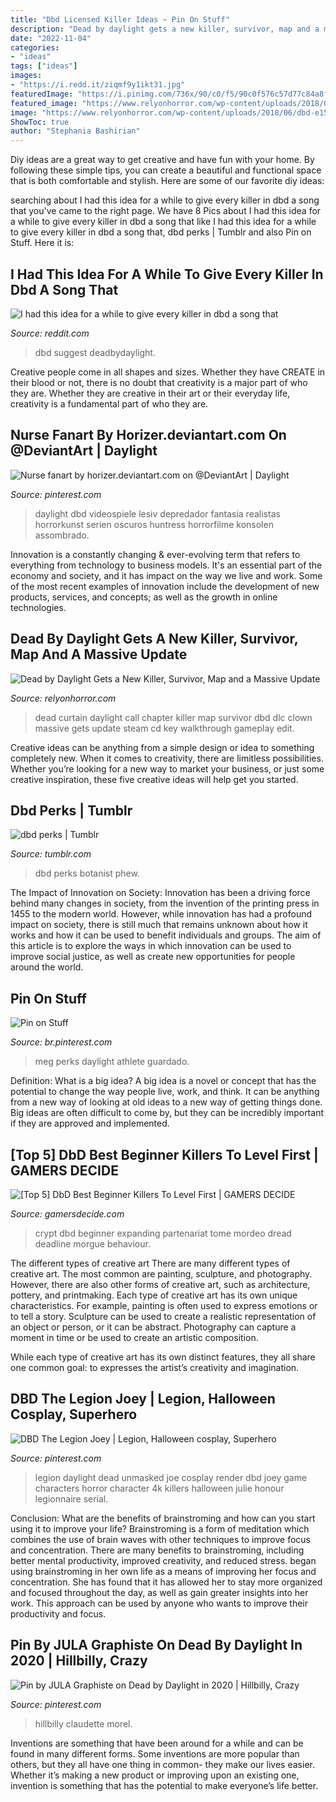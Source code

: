 ```yaml
---
title: "Dbd Licensed Killer Ideas ~ Pin On Stuff"
description: "Dead by daylight gets a new killer, survivor, map and a massive update"
date: "2022-11-04"
categories:
- "ideas"
tags: ["ideas"]
images:
- "https://i.redd.it/ziqmf9y1ikt31.jpg"
featuredImage: "https://i.pinimg.com/736x/90/c0/f5/90c0f576c57d77c84a8fad016eacc97c.jpg"
featured_image: "https://www.relyonhorror.com/wp-content/uploads/2018/06/dbd-e1529633582761.jpg"
image: "https://www.relyonhorror.com/wp-content/uploads/2018/06/dbd-e1529633582761.jpg"
ShowToc: true
author: "Stephania Bashirian"
---
```



Diy ideas are a great way to get creative and have fun with your home. By following these simple tips, you can create a beautiful and functional space that is both comfortable and stylish. Here are some of our favorite diy ideas: 

	

		
searching about I had this idea for a while to give every killer in dbd a song that you've came to the right page. We have 8 Pics about I had this idea for a while to give every killer in dbd a song that like I had this idea for a while to give every killer in dbd a song that, dbd perks | Tumblr and also Pin on Stuff. Here it is:
		
    
## I Had This Idea For A While To Give Every Killer In Dbd A Song That

<img loading=lazy src="https://i.redd.it/ziqmf9y1ikt31.jpg" onerror="this.onerror=null;this.src='https://tse2.mm.bing.net/th?id=OIP.VODJLy_jKLn7lvm9Tps02AHaFL&amp;pid=15.1';" alt="I had this idea for a while to give every killer in dbd a song that">

_Source: reddit.com_

>dbd suggest deadbydaylight. 

	

Creative people come in all shapes and sizes. Whether they have CREATE in their blood or not, there is no doubt that creativity is a major part of who they are. Whether they are creative in their art or their everyday life, creativity is a fundamental part of who they are.

    
## Nurse Fanart By Horizer.deviantart.com On @DeviantArt | Daylight

<img loading=lazy src="https://i.pinimg.com/736x/90/c0/f5/90c0f576c57d77c84a8fad016eacc97c.jpg" onerror="this.onerror=null;this.src='https://tse3.mm.bing.net/th?id=OIP.jGWcYXWJ4SIlSdGLuLZt_AHaKX&amp;pid=15.1';" alt="Nurse fanart by horizer.deviantart.com on @DeviantArt | Daylight">

_Source: pinterest.com_

>daylight dbd videospiele lesiv depredador fantasia realistas horrorkunst serien oscuros huntress horrorfilme konsolen assombrado. 

	

Innovation is a constantly changing & ever-evolving term that refers to everything from technology to business models. It's an essential part of the economy and society, and it has impact on the way we live and work. Some of the most recent examples of innovation include the development of new products, services, and concepts; as well as the growth in online technologies.

    
## Dead By Daylight Gets A New Killer, Survivor, Map And A Massive Update

<img loading=lazy src="https://www.relyonhorror.com/wp-content/uploads/2018/06/dbd-e1529633582761.jpg" onerror="this.onerror=null;this.src='https://tse4.mm.bing.net/th?id=OIP.B2g1tN0v4QddWvu05lK7aAHaEK&amp;pid=15.1';" alt="Dead by Daylight Gets a New Killer, Survivor, Map and a Massive Update">

_Source: relyonhorror.com_

>dead curtain daylight call chapter killer map survivor dbd dlc clown massive gets update steam cd key walkthrough gameplay edit. 

	

Creative ideas can be anything from a simple design or idea to something completely new. When it comes to creativity, there are limitless possibilities. Whether you’re looking for a new way to market your business, or just some creative inspiration, these five creative ideas will help get you started.

    
## Dbd Perks | Tumblr

<img loading=lazy src="https://66.media.tumblr.com/963a027c27ae1bad235a3085e6489207/tumblr_p8o5vjnSto1unog2ko1_500.png" onerror="this.onerror=null;this.src='https://tse4.mm.bing.net/th?id=OIP.p3RiLDNgl5ruKa8_FWSUPgHaFq&amp;pid=15.1';" alt="dbd perks | Tumblr">

_Source: tumblr.com_

>dbd perks botanist phew. 

	

The Impact of Innovation on Society:
Innovation has been a driving force behind many changes in society, from the invention of the printing press in 1455 to the modern world. However, while innovation has had a profound impact on society, there is still much that remains unknown about how it works and how it can be used to benefit individuals and groups. The aim of this article is to explore the ways in which innovation can be used to improve social justice, as well as create new opportunities for people around the world.

    
## Pin On Stuff

<img loading=lazy src="https://i.pinimg.com/originals/47/6f/82/476f824b580cba0a5869b02adf7b3676.jpg" onerror="this.onerror=null;this.src='https://tse1.mm.bing.net/th?id=OIP.1mjPzS0De0Wdz08mbrf37QHaFO&amp;pid=15.1';" alt="Pin on Stuff">

_Source: br.pinterest.com_

>meg perks daylight athlete guardado. 

	

Definition: What is a big idea?
A big idea is a novel or concept that has the potential to change the way people live, work, and think. It can be anything from a new way of looking at old ideas to a new way of getting things done. Big ideas are often difficult to come by, but they can be incredibly important if they are approved and implemented.

    
## [Top 5] DbD Best Beginner Killers To Level First | GAMERS DECIDE

<img loading=lazy src="https://www.gamersdecide.com/sites/default/files/crypt-tv-dead-by-daylight.jpg" onerror="this.onerror=null;this.src='https://tse3.mm.bing.net/th?id=OIP.90qcGuwWKBgmYujzvK27IgHaEK&amp;pid=15.1';" alt="[Top 5] DbD Best Beginner Killers To Level First | GAMERS DECIDE">

_Source: gamersdecide.com_

>crypt dbd beginner expanding partenariat tome mordeo dread deadline morgue behaviour. 

	

The different types of creative art
There are many different types of creative art. The most common are painting, sculpture, and photography. However, there are also other forms of creative art, such as architecture, pottery, and printmaking.
Each type of creative art has its own unique characteristics. For example, painting is often used to express emotions or to tell a story. Sculpture can be used to create a realistic representation of an object or person, or it can be abstract. Photography can capture a moment in time or be used to create an artistic composition.

While each type of creative art has its own distinct features, they all share one common goal: to expresses the artist’s creativity and imagination.

    
## DBD The Legion Joey | Legion, Halloween Cosplay, Superhero

<img loading=lazy src="https://i.pinimg.com/originals/7d/11/6d/7d116d93c8d26000bd2cbbfdae1121bb.png" onerror="this.onerror=null;this.src='https://tse1.mm.bing.net/th?id=OIP.NU8mgpH_wlrOukHjeSkjbAHaOC&amp;pid=15.1';" alt="DBD The Legion Joey | Legion, Halloween cosplay, Superhero">

_Source: pinterest.com_

>legion daylight dead unmasked joe cosplay render dbd joey game characters horror character 4k killers halloween julie honour legionnaire serial. 

	

Conclusion: What are the benefits of brainstroming and how can you start using it to improve your life?
Brainstroming is a form of meditation which combines the use of brain waves with other techniques to improve focus and concentration. There are many benefits to brainstroming, including better mental productivity, improved creativity, and reduced stress. began using brainstroming in her own life as a means of improving her focus and concentration. She has found that it has allowed her to stay more organized and focused throughout the day, as well as gain greater insights into her work. This approach can be used by anyone who wants to improve their productivity and focus.

    
## Pin By JULA Graphiste On Dead By Daylight In 2020 | Hillbilly, Crazy

<img loading=lazy src="https://i.pinimg.com/originals/98/16/95/9816952ece44f1a2d3311e4810242fd7.jpg" onerror="this.onerror=null;this.src='https://tse1.mm.bing.net/th?id=OIP.1i-siAs1O7m4sr_NOl5oTgHaMf&amp;pid=15.1';" alt="Pin by JULA Graphiste on Dead by Daylight in 2020 | Hillbilly, Crazy">

_Source: pinterest.com_

>hillbilly claudette morel. 

	

Inventions are something that have been around for a while and can be found in many different forms. Some inventions are more popular than others, but they all have one thing in common- they make our lives easier. Whether it’s making a new product or improving upon an existing one, invention is something that has the potential to make everyone’s life better.

